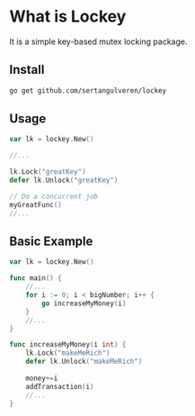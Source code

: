 # What is Lockey

It is a simple key-based mutex locking package.

## Install

```bash
go get github.com/sertangulveren/lockey
```

## Usage

```go
var lk = lockey.New()

//...

lk.Lock("greatKey")
defer lk.Unlock("greatKey")

// Do a concurrent job
myGreatFunc()
//...
```

## Basic Example

```go
var lk = lockey.New()

func main() {
    //...
    for i := 0; i < bigNumber; i++ {
        go increaseMyMoney(i)
    }   
    //...
}

func increaseMyMoney(i int) {
    lk.Lock("makeMeRich")
    defer lk.Unlock("makeMeRich")
    
    money+=i
    addTransaction(i)
    //...
}
```
